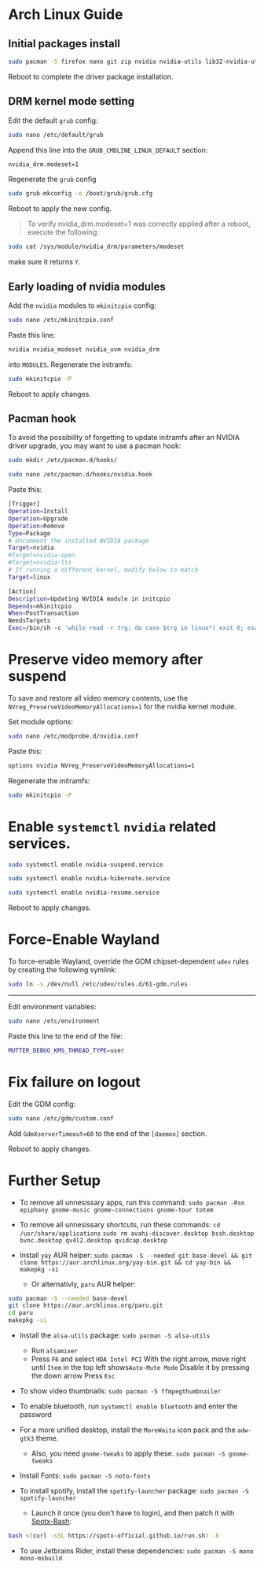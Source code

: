 # Arch Linux Guide
## Initial packages install
```bash
sudo pacman -S firefox nano git zip nvidia nvidia-utils lib32-nvidia-utils nvidia-settings
```
Reboot to complete the driver package installation.
## DRM kernel mode setting
Edit the default ```grub``` config:
```bash
sudo nano /etc/default/grub
```
Append this line into the ```GRUB_CMDLINE_LINUX_DEFAULT``` section:
```bash
nvidia_drm.modeset=1
```
Regenerate the ```grub``` config
```bash
sudo grub-mkconfig -o /boot/grub/grub.cfg
```
Reboot to apply the new config.


> To verify nvidia_drm.modeset=1 was correctly applied after a reboot, execute the following:
```bash
sudo cat /sys/module/nvidia_drm/parameters/modeset
```
make sure it returns ```Y```.
## Early loading of nvidia modules
Add the ```nvidia``` modules to ```mkinitcpio``` config:
```bash
sudo nano /etc/mkinitcpio.conf
```
Paste this line:
```bash
nvidia nvidia_modeset nvidia_uvm nvidia_drm
```
into ```MODULES```.
Regenerate the initramfs:
```bash
sudo mkinitcpio -P
```
Reboot to apply changes.
## Pacman hook
To avoid the possibility of forgetting to update initramfs after an NVIDIA driver upgrade, you may want to use a pacman hook:
```bash
sudo mkdir /etc/pacman.d/hooks/
```
```bash
sudo nano /etc/pacman.d/hooks/nvidia.hook
```
Paste this:
```bash
[Trigger]
Operation=Install
Operation=Upgrade
Operation=Remove
Type=Package
# Uncomment the installed NVIDIA package
Target=nvidia
#Target=nvidia-open
#Target=nvidia-lts
# If running a different kernel, modify below to match
Target=linux

[Action]
Description=Updating NVIDIA module in initcpio
Depends=mkinitcpio
When=PostTransaction
NeedsTargets
Exec=/bin/sh -c 'while read -r trg; do case $trg in linux*) exit 0; esac; done; /usr/bin/mkinitcpio -P'
```
# Preserve video memory after suspend
To save and restore all video memory contents, use the ```NVreg_PreserveVideoMemoryAllocations=1``` for the nvidia kernel module.


Set module options:
```bash
sudo nano /etc/modprobe.d/nvidia.conf
```
Paste this:
```bash
options nvidia NVreg_PreserveVideoMemoryAllocations=1
```
Regenerate the initramfs:
```bash
sudo mkinitcpio -P
```
# Enable ```systemctl``` ```nvidia``` related services.
```bash
sudo systemctl enable nvidia-suspend.service
```
```bash
sudo systemctl enable nvidia-hibernate.service
```
```bash
sudo systemctl enable nvidia-resume.service
```
Reboot to apply changes.
# Force-Enable Wayland
To force-enable Wayland, override the GDM chipset-dependent ```udev``` rules by creating the following symlink:
```bash
sudo ln -s /dev/null /etc/udev/rules.d/61-gdm.rules
```
---
Edit environment variables:
```bash
sudo nano /etc/environment
```
Paste this line to the end of the file:
```bash
MUTTER_DEBUG_KMS_THREAD_TYPE=user
```
# Fix failure on logout
Edit the GDM config:
```bash
sudo nano /etc/gdm/custom.conf
```
Add ```GdmXserverTimeout=60``` to the end of the ```[daemon]``` section.


Reboot to apply changes.

# Further Setup

* To remove all unnesissary apps, run this command:
`sudo pacman -Rsn epiphany gnome-music gnome-connections gnome-tour totem`

* To remove all unnesissary shortcuts, run these commands:
`cd /usr/share/applications`
`sudo rm avahi-discover.desktop bssh.desktop bvnc.desktop qv4l2.desktop qvidcap.desktop`

* Install `yay` AUR helper:
`sudo pacman -S --needed git base-devel && git clone https://aur.archlinux.org/yay-bin.git && cd yay-bin && makepkg -si`
    * Or alternativly, ```paru``` AUR helper:
```bash
sudo pacman -S --needed base-devel
git clone https://aur.archlinux.org/paru.git
cd paru
makepkg -si
```

* Install the `alsa-utils` package:
`sudo pacman -S alsa-utils`

    * Run `alsamixer`
    * Press `F6` and select `HDA Intel PCI`
With the right arrow, move right until `Item` in the top left shows`Auto-Mute Mode`
Disable it by pressing the down arrow
Press `Esc`

* To show video thumbnails:
`sudo pacman -S ffmpegthumbnailer`

* To enable bluetooth, run `systemctl enable bluetooth` and enter the password

* For a more unified desktop, install the `MoreWaita` icon pack and the `adw-gtk3` theme.
    * Also, you need `gnome-tweaks` to apply these.
`sudo pacman -S gnome-tweaks`

* Install Fonts:
`sudo pacman -S noto-fonts`

* To install spotify, install the `spotify-launcher` package:
`sudo pacman -S spotify-launcher`
    * Launch it once (you don't have to login), and then patch it with [Spotx-Bash](https://github.com/SpotX-Official/SpotX-Bash):
```bash
bash <(curl -sSL https://spotx-official.github.io/run.sh) -h
```

* To use Jetbrains Rider, install these dependencies:
`sudo pacman -S mono mono-msbuild`
